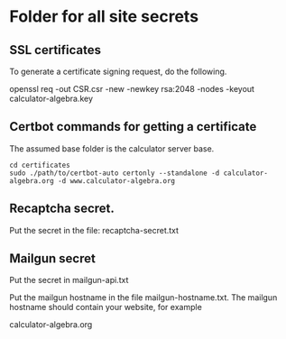 # Folder for all site secrets


## SSL certificates
To generate a certificate signing request, do the following. 

openssl req -out CSR.csr -new -newkey rsa:2048 -nodes -keyout calculator-algebra.key


## Certbot commands for getting a certificate
The assumed base folder is the calculator server base. 

```
cd certificates
sudo ./path/to/certbot-auto certonly --standalone -d calculator-algebra.org -d www.calculator-algebra.org
```
## Recaptcha secret. 
Put the secret in the file: recaptcha-secret.txt

## Mailgun secret
Put the secret in mailgun-api.txt

Put the mailgun hostname in the file mailgun-hostname.txt. 
The mailgun hostname should contain your website, for example

calculator-algebra.org
